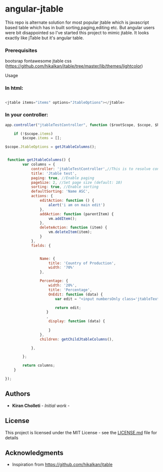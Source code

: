 # angular-jtable
This repo is alternate solution for most popular jtable which is javascript based table which has in built sorting,paging,editing etc. But angular users were bit disappointed so I've started this project to mimic jtable. It looks exactly like jTable but it's angular table.

### Prerequisites
bootsrap
fontawesome
jtable css (https://github.com/hikalkan/jtable/tree/master/lib/themes/lightcolor)

Usage

### In html:
```javascript

<jtable items="items" options="JtableOptions"></jtable>
```

### In your controller:
```javascript
app.controller("jtableTestController", function ($rootScope, $scope, $http, $timeout, $state, $uibModal) {

    if (!$scope.items)
        $scope.items = [];

$scope.JtableOptions = getJtableColumns();


 function getJtableColumns() {
        var columns = {
            controller: 'jtableTestController',//This is to resolve controller methods that you used in Display,OnEdit functions
            title: 'Jtable test',
            paging: true, //Enable paging
            pageSize: 2, //Set page size (default: 10)
            sorting: true, //Enable sorting
            defaultSorting: 'Name ASC',
            actions: {
                editAction: function () {
                    alert('i am on main edit')
                },
                addAction: function (parentItem) {
                    vm.addItem();
                },
                deleteAction: function (item) {
                    vm.deleteItem(item);
                }
            },
            fields: {


                Name: {
                    title: 'Country of Production',
                    width: '70%'
                },

                Percentage: {
                    width: '20%',
                    title: 'Percentage',
                    OnEdit: function (data) {
                       var edit = "<input numbersOnly class='jtableTextbox numbersOnly'  type='text' ng-model='item.Percentage' />"

                       return edit;
                   }
                   ,
                    display: function (data) {
                      
                    }
                },
                children: getChildJtableColumns(),

            },

        };

        return columns;
    }

});
```


## Authors

* **Kiran Cholleti** - *Initial work* - 



## License

This project is licensed under the MIT License - see the [LICENSE.md](LICENSE.md) file for details

## Acknowledgments
* Inspiration from https://github.com/hikalkan/jtable

